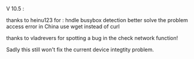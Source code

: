 V 10.5 :

thanks to heinu123 for : 
	hndle busybox detection better
	solve the problem access error in China
	use wget instead of curl
	
thanks to vladrevers for spotting a bug in the check network function!

Sadly this still won't fix the current device integtity problem.